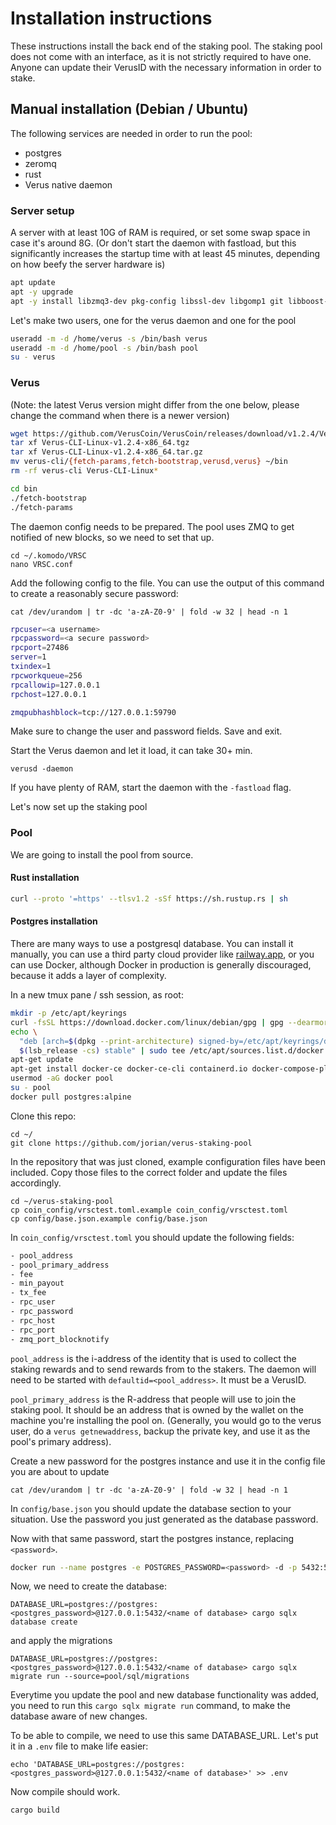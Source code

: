 # Installation instructions

These instructions install the back end of the staking pool. The staking pool does not come with an interface, as it is not strictly required to have one. Anyone can update their VerusID with the necessary information in order to stake.

## Manual installation (Debian / Ubuntu)

The following services are needed in order to run the pool:

- postgres
- zeromq
- rust
- Verus native daemon

### Server setup

A server with at least 10G of RAM is required, or set some swap space in case it's around 8G. (Or don't start the daemon with fastload, but this significantly increases the startup time with at least 45 minutes, depending on how beefy the server hardware is)

```sh
apt update
apt -y upgrade
apt -y install libzmq3-dev pkg-config libssl-dev libgomp1 git libboost-all-dev libsodium-dev build-essential ca-certificates curl gnupg lsb-release
```

Let's make two users, one for the verus daemon and one for the pool

```sh
useradd -m -d /home/verus -s /bin/bash verus
useradd -m -d /home/pool -s /bin/bash pool
su - verus
```

### Verus
(Note: the latest Verus version might differ from the one below, please change the command when there is a newer version)
```sh
wget https://github.com/VerusCoin/VerusCoin/releases/download/v1.2.4/Verus-CLI-Linux-v1.2.4-x86_64.tgz
tar xf Verus-CLI-Linux-v1.2.4-x86_64.tgz 
tar xf Verus-CLI-Linux-v1.2.4-x86_64.tar.gz
mv verus-cli/{fetch-params,fetch-bootstrap,verusd,verus} ~/bin
rm -rf verus-cli Verus-CLI-Linux*
```

```sh
cd bin
./fetch-bootstrap
./fetch-params
```

The daemon config needs to be prepared. The pool uses ZMQ to get notified of new blocks, so we need to set that up.

```
cd ~/.komodo/VRSC
nano VRSC.conf
```

Add the following config to the file. You can use the output of this command to create a reasonably secure password:

`cat /dev/urandom | tr -dc 'a-zA-Z0-9' | fold -w 32 | head -n 1`

```sh
rpcuser=<a username>
rpcpassword=<a secure password>
rpcport=27486
server=1
txindex=1
rpcworkqueue=256
rpcallowip=127.0.0.1
rpchost=127.0.0.1

zmqpubhashblock=tcp://127.0.0.1:59790
```

Make sure to change the user and password fields. Save and exit.

Start the Verus daemon and let it load, it can take 30+ min. 

```
verusd -daemon
```

If you have plenty of RAM, start the daemon with the `-fastload` flag.

Let's now set up the staking pool

### Pool

We are going to install the pool from source.

#### Rust installation

```sh
curl --proto '=https' --tlsv1.2 -sSf https://sh.rustup.rs | sh 
```

#### Postgres installation

There are many ways to use a postgresql database. You can install it manually, you can use a third party cloud provider like [railway.app](https://railway.app), or you can use Docker, although Docker in production is generally discouraged, because it adds a layer of complexity.

In a new tmux pane / ssh session, as root:

```sh
mkdir -p /etc/apt/keyrings
curl -fsSL https://download.docker.com/linux/debian/gpg | gpg --dearmor -o /etc/apt/keyrings/docker.gpg
echo \
  "deb [arch=$(dpkg --print-architecture) signed-by=/etc/apt/keyrings/docker.gpg] https://download.docker.com/linux/debian \
  $(lsb_release -cs) stable" | sudo tee /etc/apt/sources.list.d/docker.list > /dev/null
apt-get update
apt-get install docker-ce docker-ce-cli containerd.io docker-compose-plugin
usermod -aG docker pool
su - pool
docker pull postgres:alpine
```

Clone this repo:
```
cd ~/
git clone https://github.com/jorian/verus-staking-pool
```

In the repository that was just cloned, example configuration files have been included. Copy those files to the correct folder and update the files accordingly.

```
cd ~/verus-staking-pool
cp coin_config/vrsctest.toml.example coin_config/vrsctest.toml
cp config/base.json.example config/base.json
```

In `coin_config/vrsctest.toml` you should update the following fields:

```sh
- pool_address
- pool_primary_address 
- fee
- min_payout
- tx_fee
- rpc_user
- rpc_password
- rpc_host
- rpc_port
- zmq_port_blocknotify
```

`pool_address` is the i-address of the identity that is used to collect the staking rewards and to send rewards from to the stakers. The daemon will need to be started with `defaultid=<pool_address>`. It must be a VerusID.

`pool_primary_address` is the R-address that people will use to join the staking pool. It should be an address that is owned by the wallet on the machine
you're installing the pool on. (Generally, you would go to the verus user, do a `verus getnewaddress`, backup the private key, and use it as the pool's primary address).

Create a new password for the postgres instance and use it in the config file you are about to update

`cat /dev/urandom | tr -dc 'a-zA-Z0-9' | fold -w 32 | head -n 1`

In `config/base.json` you should update the database section to your situation. Use the password you just generated
as the database password.

Now with that same password, start the postgres instance, replacing `<password>`.

```sh
docker run --name postgres -e POSTGRES_PASSWORD=<password> -d -p 5432:5432 postgres:alpine
```

Now, we need to create the database:

`DATABASE_URL=postgres://postgres:<postgres_password>@127.0.0.1:5432/<name of database> cargo sqlx database create`

and apply the migrations

`DATABASE_URL=postgres://postgres:<postgres_password>@127.0.0.1:5432/<name of database> cargo sqlx migrate run --source=pool/sql/migrations`

Everytime you update the pool and new database functionality was added, you need to run this `cargo sqlx migrate run` command, to make the
database aware of new changes.

To be able to compile, we need to use this same DATABASE_URL. Let's put it in a `.env` file to make life easier:

```
echo 'DATABASE_URL=postgres://postgres:<postgres_password>@127.0.0.1:5432/<name of database>' >> .env
```

Now compile should work.

`cargo build` 

